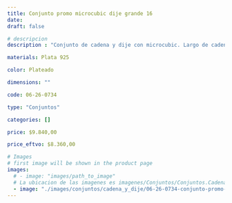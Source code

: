 ```yaml
---
title: Conjunto promo microcubic dije grande 16
date: 
draft: false

# descripcion
description : "Conjunto de cadena y dije con microcubic. Largo de cadena 40, 45 o 50 cm a elección"

materials: Plata 925

color: Plateado

dimensions: ""

code: 06-26-0734

type: "Conjuntos"

categories: []

price: $9.840,00

price_eftvo: $8.360,00

# Images
# first image will be shown in the product page
images:
  # - image: "images/path_to_image"
  # La ubicacion de las imagenes es imagenes/Conjuntos/Conjuntos.Cadena y Dije/06-26-0734-conjunto-promo-microcubic-dije-grande-16
  - image: "./images/conjuntos/cadena_y_dije/06-26-0734-conjunto-promo-microcubic-dije-grande-16.jpg"
---
```

